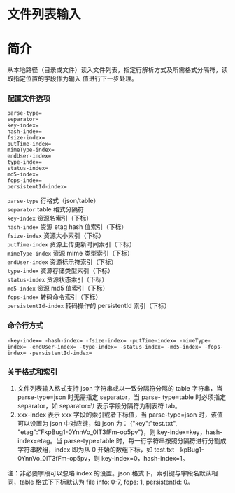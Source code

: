 # 文件列表输入

# 简介
从本地路径（目录或文件）读入文件列表，指定行解析方式及所需格式分隔符，读取指定位置的字段作为输入
值进行下一步处理。  

### 配置文件选项
```
parse-type=
separator=
key-index=
hash-index=
fsize-index=
putTime-index=
mimeType-index=
endUser-index=
type-index=
status-index=
md5-index=
fops-index=
persistentId-index=
```
`parse-type` 行格式（json/table）  
`separator` table 格式分隔符  
`key-index` 资源名索引（下标）  
`hash-index` 资源 etag hash 值索引（下标）  
`fsize-index` 资源大小索引（下标）  
`putTime-index` 资源上传更新时间索引（下标）  
`mimeType-index` 资源 mime 类型索引（下标）  
`endUser-index` 资源标示符索引（下标）  
`type-index` 资源存储类型索引（下标）  
`status-index` 资源状态索引（下标）  
`md5-index` 资源 md5 值索引（下标）  
`fops-index` 转码命令索引（下标）  
`persistentId-index` 转码操作的 persistentId 索引（下标）  

### 命令行方式
```
-key-index= -hash-index= -fsize-index= -putTime-index= -mimeType-index= -endUser-index= -type-index= -status-index= -md5-index= -fops-index= -persistentId-index=
```

### 关于格式和索引
1. 文件列表输入格式支持 json 字符串或以一致分隔符分隔的 table 字符串，当 parse-type=json 时无需指定 separator，当 parse-
type=table 时必须指定 separator，如 separator=\t 表示字段分隔符为制表符 tab。  
2. xxx-index 表示 xxx 字段的索引或者下标值，当 parse-type=json 时，该值可以设置为 json 中对应键，如 json 为：
{"key":"test.txt", "etag":"FkpBug1-0YnnVo_0IT3fFm-op5pv"}，则 key-index=key，hash-index=etag。当 parse-type=table
时，每一行字符串按照分隔符进行分割成字符串数组，index 即为从 0 开始的数组下标，如 test.txt&#8195;kpBug1-
0YnnVo_0IT3fFm-op5pv，则 key-index=0，hash-index=1。  

注：非必要字段可以忽略 index 的设置。json 格式下，索引键与字段名默认相同，table 格式下下标默认为 file
 info: 0-7, fops: 1, persistentId: 0。
